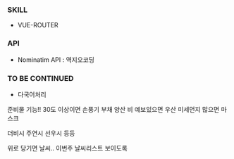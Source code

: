 ### SKILL
- VUE-ROUTER

### API
- Nominatim API : 역지오코딩


### TO BE CONTINUED
- 다국어처리


준비물 기능!!
30도 이상이면 손풍기 부채 양산
비 예보있으면 우산
미세먼지 많으면 마스크

더비시 주연시 선우시 등등


위로 당기면 날씨..
이번주 날씨리스트 보이도록